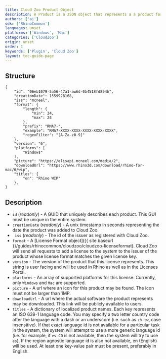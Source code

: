 ```yaml
---
title: Cloud Zoo Product Object
description: A Product is a JSON object that represents a a product for a specific issuer in Cloud Zoo. A product's id should be correlated with your Plug-In's id. All licenses in the system are related to a specific product. 
authors: ['aj']
sdk: ['RhinoCommon']
languages: unset
platforms: ['Windows', 'Mac']
categories: ['CloudZoo']
origin: unset
order: 1
keywords: ['Plugin', 'Cloud Zoo']
layout: toc-guide-page
---
```


## Structure

    {
        "id": "06eb1079-5a56-47a1-aw6d-0b4518fd894b",
	    "creationDate": 1559928168,
	    "iss": "mcneel",
	    "format": {
	        "length": {
	            "min": 24,
	            "max": 24
	        },
	        "prefix": "RMA7-",
	        "example": "RMA7-XXXX-XXXX-XXXX-XXXX-XXXX",
	        "regexFilter": "[A-Za-z0-9]"
	    },
	    "version": "6",
	    "platforms": [
	        "Windows"
	    ],
	    "picture": "https://elisapi.mcneel.com/media/2",
	    "downloadUrl": "https://www.rhino3d.com/download/rhino-for-mac/6/wip",
	    "titles": {
	        "en": "Rhino WIP"
	    },
	}

## Description

-   `id` (_readonly_) - A GUID that uniquely describes each product. This GUI must be unique in the entire system.
-   `creationDate` (_readonly_) - A unix timestamp in seconds representing the date the product was added to Cloud Zoo. 
-  ` iss` (_readonly_) - The id of the issuer as registered with Cloud Zoo.
-   `format` - A [License Format object]({{ site.baseurl }}/guides/rhinocommon/cloudzoo/cloudzoo-licenseformat). Cloud Zoo will send all requests to add a license to the system to the issuer of the product whose license format matches the given license key.
-   `version` - The version of the product that this license represents. This string is user facing and will be used in Rhino as well as in the Licenses Portal.
- `platforms` - An array of supported platforms for this license. Currently, only `Windows` and `Mac` are supported.
- `picture`  - A url where an icon for this product may be found. The icon must not be larger than 1MP.
- `downloadUrl`  - A url where the actual software the product represents may be downloaded. This link will be publicly available to users.
-   `titles` - A dictionary of localized product names. Each key represents an ISO 639-1 language code. You may specify a two letter country code after the language with a dash or an underscore (i.e. such as `zh-tw`, case insensitive). If that exact language id is not available for a particular task in the system, the system will attempt to use a more generic language id (i.e. for example, if `es-CO` is not available, then the system will try to use `es`). If the region agnostic language id is also not available, en (English) will be used. At least one key-value pair must be present, preferably in English.





	